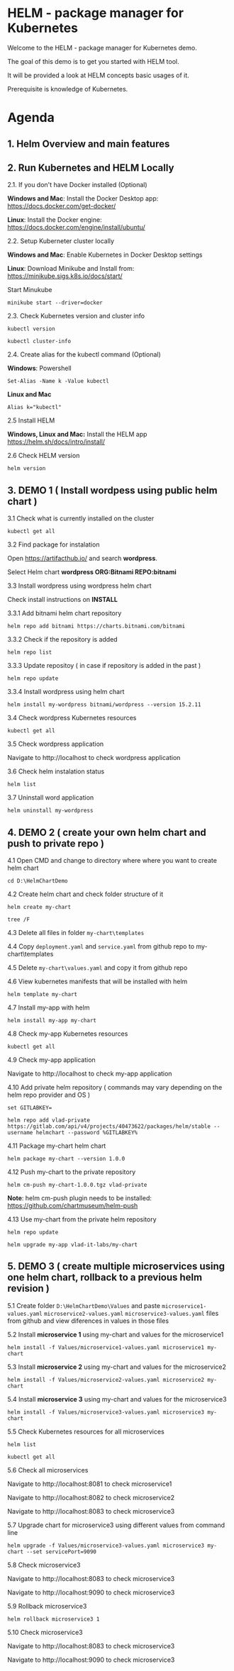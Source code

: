 # HELM - package manager for Kubernetes

Welcome to the HELM - package manager for Kubernetes demo.

 The goal of this demo is to get you started with HELM tool. 
 
 It will be provided a look at HELM concepts basic usages of it. 
 
 Prerequisite is knowledge of Kubernetes. 

# Agenda

## 1. Helm Overview and main features
## 2. Run Kubernetes and HELM Locally

2.1. If you don't have Docker installed (Optional)

**Windows and Mac**: Install the Docker Desktop app:
https://docs.docker.com/get-docker/

**Linux**: Install the Docker engine:
https://docs.docker.com/engine/install/ubuntu/

2.2. Setup Kuberneter cluster locally

**Windows and Mac**: Enable Kubernetes in Docker Desktop settings

**Linux**: Download Minikube and Install from:
https://minikube.sigs.k8s.io/docs/start/

Start Minukube
``` 
minikube start --driver=docker
```

2.3. Check Kubernetes version and cluster info

``` 
kubectl version 
```
``` 
kubectl cluster-info 
```
2.4. Create alias for the kubectl command (Optional)

**Windows**: Powershell
``` 
Set-Alias -Name k -Value kubectl 
```

**Linux and Mac**
``` 
Alias k="kubectl"
```
2.5 Install HELM

**Windows, Linux and Mac:** Install the HELM app https://helm.sh/docs/intro/install/

2.6 Check HELM version
``` 
helm version 
```




## 3. DEMO 1 ( Install wordpess using public helm chart )

3.1 Check what is currently installed on the cluster

```
kubectl get all
```

3.2 Find package for instalation

Open https://artifacthub.io/ and search **wordpress**. 

Select Helm chart  **wordpress ORG:Bitnami REPO:bitnami** 


3.3 Install wordpress using wordpress helm chart 

Check install instructions on **INSTALL**


3.3.1 Add bitnami helm chart repository
```
helm repo add bitnami https://charts.bitnami.com/bitnami
```
3.3.2 Check if the repository is added 
```
helm repo list
```
3.3.3 Update repositoy ( in case if repository is added in the past ) 
```
helm repo update
```
3.3.4 Install wordpress using helm chart
```
helm install my-wordpress bitnami/wordpress --version 15.2.11
```

3.4 Check wordpress Kubernetes resources 
```
kubectl get all
```
3.5 Check wordpress application

Navigate to http://localhost to check wordpress application

3.6 Check helm instalation status 
```
helm list
```
3.7 Uninstall word application
```
helm uninstall my-wordpress
```

## 4. DEMO 2 ( create your own helm chart and push to private repo )

4.1 Open CMD and change to directory where where you want to create helm chart 
```
cd D:\HelmChartDemo
```
4.2 Create helm chart and check folder structure of it
```
helm create my-chart
```
```
tree /F
```
4.3 Delete all files in folder ```my-chart\templates``` 

4.4 Copy ```deployment.yaml``` and ```service.yaml```  from github repo to my-chart\templates

4.5 Delete ```my-chart\values.yaml``` and copy it from github repo 

4.6 View kubernetes manifests that will be installed with helm
```
helm template my-chart
```
4.7 Install my-app with helm
```
helm install my-app my-chart 
```
4.8 Check my-app Kubernetes resources 
```
kubectl get all
```
4.9 Check my-app application

Navigate to http://localhost to check my-app application

4.10 Add private helm repository ( commands may vary depending on the helm repo provider and OS )
```
set GITLABKEY=
```
```
helm repo add vlad-private https://gitlab.com/api/v4/projects/40473622/packages/helm/stable --username helmchart --password %GITLABKEY%
```
4.11 Package my-chart helm chart 
```
helm package my-chart --version 1.0.0
```
4.12 Push my-chart to the private repository 
```
helm cm-push my-chart-1.0.0.tgz vlad-private
```
**Note**: helm cm-push plugin needs to be installed: https://github.com/chartmuseum/helm-push

4.13 Use my-chart from the private helm repository
```
helm repo update
```
```
helm upgrade my-app vlad-it-labs/my-chart
```

## 5. DEMO 3 ( create multiple microservices using one helm chart, rollback to a previous helm revision )

5.1 Create folder ```D:\HelmChartDemo\Values``` and paste ```microservice1-values.yaml``` ```microservice2-values.yaml``` ```microservice3-values.yaml``` files from github and view diferences in values in those files

5.2 Install **microservice 1** using my-chart and values for the microservice1
```
helm install -f Values/microservice1-values.yaml microservice1 my-chart

```


5.3 Install **microservice 2** using my-chart and values for the microservice2
```
helm install -f Values/microservice2-values.yaml microservice2 my-chart

```

5.4 Install **microservice 3** using my-chart and values for the microservice3
```
helm install -f Values/microservice3-values.yaml microservice3 my-chart

```
5.5 Check Kubernetes resources for all microservices 
```
helm list
```
```
kubectl get all
```
5.6 Check all microservices 

Navigate to http://localhost:8081 to check microservice1

Navigate to http://localhost:8082 to check microservice2

Navigate to http://localhost:8083 to check microservice3

5.7 Upgrade chart for microservice3 using different values from command line 
```
helm upgrade -f Values/microservice3-values.yaml microservice3 my-chart --set servicePort=9090

```
5.8 Check microservice3 

Navigate to http://localhost:8083 to check microservice3

Navigate to http://localhost:9090 to check microservice3


5.9 Rollback microservice3 
```
helm rollback microservice3 1
```
5.10 Check microservice3 

Navigate to http://localhost:8083 to check microservice3


Navigate to http://localhost:9090 to check microservice3


